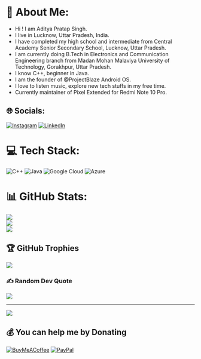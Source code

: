 # 💫 About Me:
- Hi ! I am Aditya Pratap Singh.<br>
- I live in Lucknow, Uttar Pradesh, India.<br>
- I have completed my high school and intermediate from Central Academy Senior Secondary School, Lucknow, Uttar Pradesh.<br>
- I am currently doing B.Tech in Electronics and Communication Engineering branch from Madan Mohan Malaviya University of Technology, Gorakhpur, Uttar Pradesh.<br>
- I know C++, beginner in Java.<br>
- I am the founder of @ProjectBlaze Android OS.<br>
- I love to listen music, explore new tech stuffs in my free time.<br>
- Currently maintainer of Pixel Extended for Redmi Note 10 Pro.


## 🌐 Socials:
[![Instagram](https://img.shields.io/badge/Instagram-%23E4405F.svg?logo=Instagram&logoColor=white)](https://instagram.com/ig.adityasingh) [![LinkedIn](https://img.shields.io/badge/LinkedIn-%230077B5.svg?logo=linkedin&logoColor=white)](https://linkedin.com/in/https://www.linkedin.com/in/aditya-pratap-singh-5099ab217/) 

# 💻 Tech Stack:
![C++](https://img.shields.io/badge/c++-%2300599C.svg?style=flat-square&logo=c%2B%2B&logoColor=white) ![Java](https://img.shields.io/badge/java-%23ED8B00.svg?style=flat-square&logo=java&logoColor=white) ![Google Cloud](https://img.shields.io/badge/Google%20Cloud-%234285F4.svg?style=flat-square&logo=google-cloud&logoColor=white) ![Azure](https://img.shields.io/badge/azure-%230072C6.svg?style=flat-square&logo=azure-devops&logoColor=white)
# 📊 GitHub Stats:
![](https://github-readme-stats.vercel.app/api?username=afterallafk&theme=nightowl&hide_border=true&include_all_commits=true&count_private=true)<br/>
![](https://github-readme-streak-stats.herokuapp.com/?user=afterallafk&theme=nightowl&hide_border=true)<br/>
![](https://github-readme-stats.vercel.app/api/top-langs/?username=afterallafk&theme=nightowl&hide_border=true&include_all_commits=true&count_private=true&layout=compact)

## 🏆 GitHub Trophies
![](https://github-profile-trophy.vercel.app/?username=afterallafk&theme=radical&no-frame=true&no-bg=false&margin-w=4)

### ✍️ Random Dev Quote
![](https://quotes-github-readme.vercel.app/api?type=horizontal&theme=light)

---
[![](https://visitcount.itsvg.in/api?id=afterallafk&icon=0&color=1)](https://visitcount.itsvg.in)

  ## 💰 You can help me by Donating
  [![BuyMeACoffee](https://img.shields.io/badge/Buy%20Me%20a%20Coffee-ffdd00?style=for-the-badge&logo=buy-me-a-coffee&logoColor=black)](https://www.buymeacoffee.com/singhaditya) [![PayPal](https://img.shields.io/badge/PayPal-00457C?style=for-the-badge&logo=paypal&logoColor=white)](https://paypal.me/@aditya252001) 

  <!-- Proudly created with GPRM ( https://gprm.itsvg.in ) -->
  
